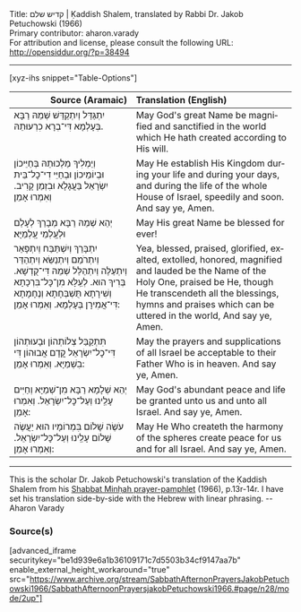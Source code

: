<html>
<head></head>
<body>
Title: קדיש שלם | Ḳaddish Shalem, translated by Rabbi Dr. Jakob Petuchowski (1966)<br />
Primary contributor: aharon.varady<br />
For attribution and license, please consult the following URL: <a href="http://opensiddur.org/?p=38494">http://opensiddur.org/?p=38494</a>
<p />
<hr />

[xyz-ihs snippet="Table-Options"]<table style="margin-left: auto; margin-right: auto;" class="draggable">
<thead><tr><th id="x" style="text-align: right;">Source (Aramaic)</th><th style="text-align: left;">Translation (English)</th></tr></thead>
<tbody>
<tr><td style="vertical-align:top;">
<div class="liturgy" lang="he">
יִתְגַּדַּל וְיִתְקַדַּשׁ שְׁמֵהּ רַבָּא 
בְּעָלְמָא דִּי־בְרָא כִרְעוּתֵהּ. 
</span></div></td>

<td style="vertical-align:top;">
<div class="english" lang="en" style="text-align: left;">
May God's great Name be magnified and sanctified 
in the world which He hath created according to His will.
</td></tr>


<tr><td style="vertical-align:top;">
<div class="liturgy" lang="he">
וְיַמְלִיךְ מַלְכוּתֵהּ בְּחַיֵּיכוֹן וּבְיוֹמֵיכוֹן 
וּבְחַיֵּי דִי־כׇל־בֵּית יִשְׂרָאֵל 
בַּעֲגָלָא וּבִזְמַן קָרִיב.
וְאִמְרוּ אָמֵן׃ 
</span></div></td>

<td style="vertical-align:top;">
<div class="english" lang="en" style="text-align: left;">
May He establish His Kingdom during your life and during your days, 
and during the life of the whole House of Israel, 
speedily and soon. 
And say ye, Amen.
</td></tr>


<tr><td style="vertical-align:top;">
<div class="liturgy" lang="he">
יְהֵא שְׁמֵהּ רַבָּא מְבָרַךְ לְעָלַם וּלְעָֽלְמֵי עָֽלְמַיָּא׃
</span></div></td>

<td style="vertical-align:top;">
<div class="english" lang="en" style="text-align: left;">
May His great Name be blessed for ever!
</td></tr>


<tr><td style="vertical-align:top;">
<div class="liturgy" lang="he">
יִתְבָּרַךְ וְיִשְׁתַּבַּח 
וְיִתְפָּאַר וְיִתְרֹמַם וְיִתְנַשֵּׂא 
וְיִתְהַדַּר וְיִתְעַלֶּה וְיִתְהַלַּל 
שְׁמֵהּ דִּי־קֻדְשָׁא. בְּרִיךְ הוּא. 
לְעֵֽלָּא מִן־כׇּל־בִּרְכָתָא וְשִׁירָתָא תֻּשְׁבְּחָתָא וְנֶחָמָתָא 
דִּי־אֲמִירָן בְּעָלְמָא. 
וְאִמְרוּ אָמֵן:
</span></div></td>

<td style="vertical-align:top;">
<div class="english" lang="en" style="text-align: left;">
Yea, blessed, praised, 
glorified, exalted, extolled, 
honored, magnified and lauded 
be the Name of the Holy One, praised be He, 
though He transcendeth all the blessings, hymns and praises 
which can be uttered in the world, 
And say ye, Amen.
</td></tr>


<tr><td style="vertical-align:top;">
<div class="liturgy" lang="he">
תִּתְקַבַּל צְלוֹתְהוֹן וּבָעוּתְהוֹן דִּי־כׇל־יִשְׂרָאֵל 
קֳדָם אֲבוּהוֹן דִּי בִשְׁמַיָּא. 
וְאִמְרוּ אָמֵן:
</span></div></td>

<td style="vertical-align:top;">
<div class="english" lang="en" style="text-align: left;">
May the prayers and supplications of all Israel 
be acceptable to their Father Who is in heaven. 
And say ye, Amen.
</td></tr>


<tr><td style="vertical-align:top;">
<div class="liturgy" lang="he">
יְהֵא שְׁלָמָא רַבָּא מִן־שְׁמַיָּא וְחַיִּים 
עָלֵֽינוּ וְעַל־כׇּל־יִשְׂרָאֵל. 
וְאִמְרוּ אָמֵן:
</span></div></td>

<td style="vertical-align:top;">
<div class="english" lang="en" style="text-align: left;">
May God's abundant peace and life 
be granted unto us and unto all Israel. 
And say ye, Amen.
</td></tr>


<tr><td style="vertical-align:top;">
<div class="liturgy" lang="he">
עֹשֶׂה שָׁלוֹם בִּמְרוֹמָיו 
הוּא יַעֲשֶׂה שָׁלוֹם עָלֵֽינוּ 
וְעַל־כׇּל־יִשְׂרָאֵל. 
וְאִמְרוּ אָמֵן:
</span></div></td>

<td style="vertical-align:top;">
<div class="english" lang="en" style="text-align: left;">
May He Who createth the harmony of the spheres 
create peace for us 
and for all Israel. 
And say ye, Amen.
</div></td></tr>
</tbody></table>

<hr />

This is the scholar Dr. Jakob Petuchowski's translation of the Ḳaddish Shalem from his <a href="/?p=1355">Shabbat Minḥah prayer-pamphlet</a> (1966), p.13r-14r. I have set his translation side-by-side with the Hebrew with linear phrasing. --Aharon Varady

<h3>Source(s)</h3>

[advanced_iframe securitykey="be1d939e6a1b36109171c7d5503b34cf9147aa7b" enable_external_height_workaround="true" src="https://www.archive.org/stream/SabbathAfternonPrayersJakobPetuchowski1966/SabbathAfternoonPrayersjakobPetuchowski1966.#page/n28/mode/2up"]

&nbsp;
</body>
</html>